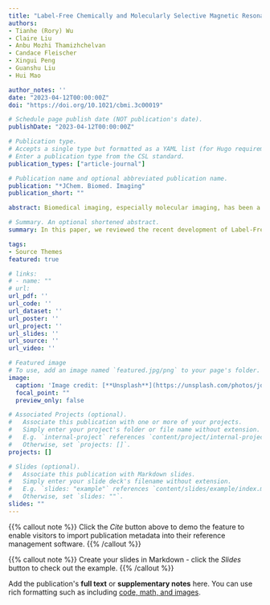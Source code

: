 ```yaml
---
title: "Label-Free Chemically and Molecularly Selective Magnetic Resonance Imaging"
authors:
- Tianhe (Rory) Wu
- Claire Liu
- Anbu Mozhi Thamizhchelvan
- Candace Fleischer
- Xingui Peng
- Guanshu Liu
- Hui Mao

author_notes: ''
date: "2023-04-12T00:00:00Z"
doi: "https://doi.org/10.1021/cbmi.3c00019"

# Schedule page publish date (NOT publication's date).
publishDate: "2023-04-12T00:00:00Z"

# Publication type.
# Accepts a single type but formatted as a YAML list (for Hugo requirements).
# Enter a publication type from the CSL standard.
publication_types: ["article-journal"]

# Publication name and optional abbreviated publication name.
publication: "*JChem. Biomed. Imaging"
publication_short: ""

abstract: Biomedical imaging, especially molecular imaging, has been a driving force in scientific discovery, technological innovation, and precision medicine in the past two decades. While substantial advances and discoveries in chemical biology have been made to develop molecular imaging probes and tracers, translating these exogenous agents to clinical application in precision medicine is a major challenge. Among the clinically accepted imaging modalities, magnetic resonance imaging (MRI) and magnetic resonance spectroscopy (MRS) exemplify the most effective and robust biomedical imaging tools. Both MRI and MRS enable a broad range of chemical, biological and clinical applications from determining molecular structures in biochemical analysis to imaging diagnosis and characterization of many diseases and image-guided interventions. Using chemical, biological, and nuclear magnetic resonance properties of specific endogenous metabolites and native MRI contrast-enhancing biomolecules, label-free molecular and cellular imaging with MRI can be achieved in biomedical research and clinical management of patients with various diseases. This review article outlines the chemical and biological bases of several label-free chemically and molecularly selective MRI and MRS methods that have been applied in imaging biomarker discovery, preclinical investigation, and image-guided clinical management. Examples are provided to demonstrate strategies for using endogenous probes to report the molecular, metabolic, physiological, and functional events and processes in living systems, including patients. Future perspectives on label-free molecular MRI and its challenges as well as potential solutions, including the use of rational design and engineered approaches to develop chemical and biological imaging probes to facilitate or combine with label-free molecular MRI, are discussed.

# Summary. An optional shortened abstract.
summary: In this paper, we reviewed the recent development of Label-Free Chemically and Molecularly Selective Magnetic Resonance Imaging. 

tags:
- Source Themes
featured: true

# links:
# - name: ""
# url: 
url_pdf: ''
url_code: ''
url_dataset: ''
url_poster: ''
url_project: ''
url_slides: ''
url_source: ''
url_video: ''

# Featured image
# To use, add an image named `featured.jpg/png` to your page's folder. 
image:
  caption: 'Image credit: [**Unsplash**](https://unsplash.com/photos/jdD8gXaTZsc)'
  focal_point: ""
  preview_only: false

# Associated Projects (optional).
#   Associate this publication with one or more of your projects.
#   Simply enter your project's folder or file name without extension.
#   E.g. `internal-project` references `content/project/internal-project/index.md`.
#   Otherwise, set `projects: []`.
projects: []

# Slides (optional).
#   Associate this publication with Markdown slides.
#   Simply enter your slide deck's filename without extension.
#   E.g. `slides: "example"` references `content/slides/example/index.md`.
#   Otherwise, set `slides: ""`.
slides: ""
---
```


{{% callout note %}}
Click the *Cite* button above to demo the feature to enable visitors to import publication metadata into their reference management software.
{{% /callout %}}

{{% callout note %}}
Create your slides in Markdown - click the *Slides* button to check out the example.
{{% /callout %}}

Add the publication's **full text** or **supplementary notes** here. You can use rich formatting such as including [code, math, and images](https://docs.hugoblox.com/content/writing-markdown-latex/).

